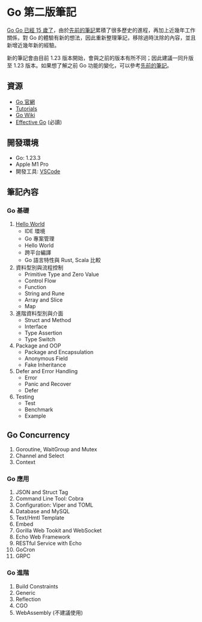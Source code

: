 # Go 第二版筆記

[Go Go 已經 15 歲了](https://go.dev/blog/15years)，由於[先前的筆記](https://github.com/kigichang/go_course)累積了很多歷史的進程，再加上近幾年工作關係，對 Go 的體驗有新的想法，因此重新整理筆記，移除過時汰除的內容，並且新增近幾年新的經驗。

新的筆記會由目前 1.23 版本開始，會與之前的版本有所不同；因此建議一同升版至 1.23 版本。如果想了解之前 Go 功能的變化，可以參考[先前的筆記](https://github.com/kigichang/go_course)。

## 資源

- [Go 官網](https://go.dev/)
- [Tutorials](https://go.dev/doc/tutorial/)
- [Go Wiki](https://go.dev/wiki/)
- [Effective Go](https://go.dev/doc/effective_go) (必讀)

## 開發環境

- Go: 1.23.3
- Apple M1 Pro
- 開發工具: [VSCode](https://code.visualstudio.com/)

## 筆記內容

### Go 基礎

1. [Hello World](hello_world/README.md)
    - IDE 環境
    - Go 專案管理
    - Hello World
    - 跨平台編譯
    - Go 語言特性與 Rust, Scala 比較
1. 資料型別與流程控制
    - Primitive Type and Zero Value
    - Control Flow
    - Function
    - String and Rune
    - Array and Slice
    - Map
1. 進階資料型別與介面
    - Struct and Method
    - Interface
    - Type Assertion
    - Type Switch
1. Package and OOP
    - Package and Encapsulation
    - Anonymous Field
    - Fake Inheritance
1. Defer and Error Handling
    - Error
    - Panic and Recover
    - Defer
1. Testing
    - Test
    - Benchmark
    - Example

## Go Concurrency

1. Goroutine, WaitGroup and Mutex
1. Channel and Select
1. Context

### Go 應用

1. JSON and Struct Tag
1. Command Line Tool: Cobra
1. Configuration: Viper and TOML
1. Database and MySQL
1. Text/Hmtl Template
1. Embed
1. Gorilla Web Tookit and WebSocket
1. Echo Web Framework
1. RESTful Service with Echo
1. GoCron
1. GRPC

### Go 進階

1. Build Constraints
1. Generic
1. Reflection
1. CGO
1. WebAssembly (不建議使用)
